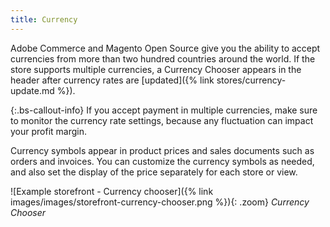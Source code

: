 ```yaml
---
title: Currency
---
```


Adobe Commerce and Magento Open Source give you the ability to accept currencies from more than two hundred countries around the world. If the store supports multiple currencies, a Currency Chooser appears in the header after currency rates are [updated]({% link stores/currency-update.md %}).

{:.bs-callout-info}
If you accept payment in multiple currencies, make sure to monitor the currency rate settings, because any fluctuation can impact your profit margin.

Currency symbols appear in product prices and sales documents such as orders and invoices. You can customize the currency symbols as needed, and also set the display of the price separately for each store or view.

![Example storefront - Currency chooser]({% link images/images/storefront-currency-chooser.png %}){: .zoom}
_Currency Chooser_

